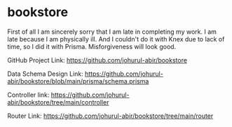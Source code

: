 # bookstore

First of all I am sincerely sorry that I am late in completing my work.
I am late because I am physically ill. And I couldn't do it with Knex due to lack of time,
so I did it with Prisma. Misforgiveness will look good.

GitHub Project Link:
https://github.com/johurul-abir/bookstore

Data Schema Design Link:
https://github.com/johurul-abir/bookstore/blob/main/prisma/schema.prisma

Controller link:
https://github.com/johurul-abir/bookstore/tree/main/controller

Router Link:
https://github.com/johurul-abir/bookstore/tree/main/router


